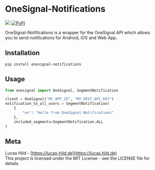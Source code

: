 # OneSignal-Notifications

![](https://img.shields.io/badge/license-MIT-blue.svg?style=flat-square)
[![PyPI](https://img.shields.io/pypi/v/onesignal-notifications.svg?style=flat-square&colorB=dfb317)](https://pypi.org/project/onesignal-notifications/)

OneSignal-Notifications is a wrapper for the OneSignal API which allows you to send notifications for Android, iOS and Web App.

## Installation

```
pip install onesignal-notifications
```

## Usage

```python
from onesignal import OneSignal, SegmentNotification

client = OneSignal("MY_APP_ID", "MY_REST_API_KEY")
notification_to_all_users = SegmentNotification(
    {
        "en": "Hello from OneSignal-Notifications"
    },
    included_segments=SegmentNotification.ALL
)
```

## Meta

Lucas Hild - [https://lucas-hild.de](https://lucas.hild.de)  
This project is licensed under the MIT License - see the LICENSE file for details
